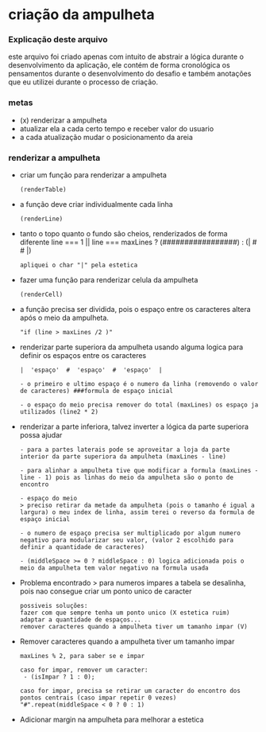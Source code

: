 # criação da ampulheta

### Explicação deste arquivo

este arquivo foi criado apenas com intuito de abstrair a lógica durante o desenvolvimento da aplicação, ele contém de forma cronológica os pensamentos durante o desenvolvimento do desafio e também anotações que eu utilizei durante o processo de criação.

### metas

- (x) renderizar a ampulheta
- atualizar ela a cada certo tempo e receber valor do usuario
- a cada atualização mudar o posicionamento da areia

### renderizar a ampulheta

- criar um função para renderizar a ampulheta

      (renderTable)

- a função deve criar individualmente cada linha

      (renderLine)

- tanto o topo quanto o fundo são cheios, renderizados de forma diferente
  line === 1 || line === maxLines ?
  (#################) :
  (| # # |)

      apliquei o char "|" pela estetica

- fazer uma função para renderizar celula da ampulheta

      (renderCell)

- a função precisa ser dividida, pois o espaço entre os caracteres altera após o meio da ampulheta.

      "if (line > maxLines /2 )"

- renderizar parte superiora da ampulheta usando alguma logica para definir os espaços entre os caracteres

      |  'espaço'  #  'espaço'  #  'espaço'  |

      - o primeiro e ultimo espaço é o numero da linha (removendo o valor de caracteres) ###formula de espaço inicial

      - o espaço do meio precisa remover do total (maxLines) os espaço ja utilizados (line2 * 2)

- renderizar a parte inferiora, talvez inverter a lógica da parte superiora possa ajudar

      - para a partes laterais pode se aproveitar a loja da parte interior da parte superiora da ampulheta (maxLines - line)

      - para alinhar a ampulheta tive que modificar a formula (maxLines - line - 1) pois as linhas do meio da ampulheta são o ponto de encontro

      - espaço do meio
      > preciso retirar da metade da ampulheta (pois o tamanho é igual a largura) o meu index de linha, assim terei o reverso da formula de espaço inicial

      - o numero de espaço precisa ser multiplicado por algum numero negativo para modularizar seu valor, (valor 2 escolhido para definir a quantidade de caracteres)

      - (middleSpace >= 0 ? middleSpace : 0) logica adicionada pois o meio da ampulheta tem valor negativo na formula usada

- Problema encontrado > para numeros impares a tabela se desalinha, pois nao consegue criar um ponto unico de caracter

      possiveis soluções:
      fazer com que sempre tenha um ponto unico (X estetica ruim)
      adaptar a quantidade de espaços...
      remover caracteres quando a ampulheta tiver um tamanho impar (V)

- Remover caracteres quando a ampulheta tiver um tamanho impar

      maxLines % 2, para saber se e impar

      caso for impar, remover um caracter:
       - (isImpar ? 1 : 0);

      caso for impar, precisa se retirar um caracter do encontro dos pontos centrais (caso impar repetir 0 vezes)
      "#".repeat(middleSpace < 0 ? 0 : 1)

- Adicionar margin na ampulheta para melhorar a estetica
